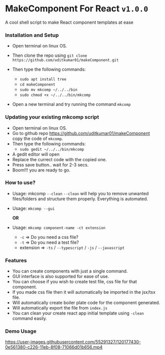# MakeComponent For React `v1.0.0`

A cool shell script to make React component templates at ease

### Installation and Setup

-   Open terminal on linux OS.
-   Then clone the repo using `git clone https://github.com/uditkumar01/makeComponent.git`
-   Then type the following commands:

    -   `sudo apt install tree`
    -   `cd makeComponent`
    -   `sudo mv mkcomp ~/../../bin`
    -   `sudo chmod +x ~/../../bin/mkcomp`

-   Open a new terminal and try running the command `mkcomp`

### Updating your existing mkcomp script

-   Open terminal on linux OS.
-   Go to github repo https://github.com/uditkumar01/makeComponent copy the code of `mkcomp`.
-   Then type the following commands:
    -   `sudo gedit ~/../../bin/mkcomp`
-   A gedit editor will open
-   Replace the currect code with the copied one.
-   Press save button.. wait for 2-3 secs.
-   Boom!!! you are ready to go.

### How to use?

-   Usage: mkcomp `--clean`
    `--clean` will help you to remove unwanted files/folders and structure them properly. Everything is automated.

-   Usage: `mkcomp --gui`

    **OR**

-   Usage: `mkcomp component-name -ct extension`

    -   `-c` => Do you need a css file?
    -   `-t` => Do you need a test file?
    -   extension => `-ts` / `--typescript` / `-js` / `--javascript`

### Features

-   You can create components with just a single command.
-   GUI interface is also supported for ease of use.
-   You can choose if you wish to create test file, css file for that component.
-   If you made css file then it will automatically be imported in the jsx/tsx file.
-   Will automatically create boiler plate code for the component generated.
-   Will automatically export the file from `index.js`
-   You can clean your create react app initial template using `-clean` command easily.

### Demo Usage

https://user-images.githubusercontent.com/55291327/120177430-0e561380-c226-11eb-8f08-71066d01b656.mp4

